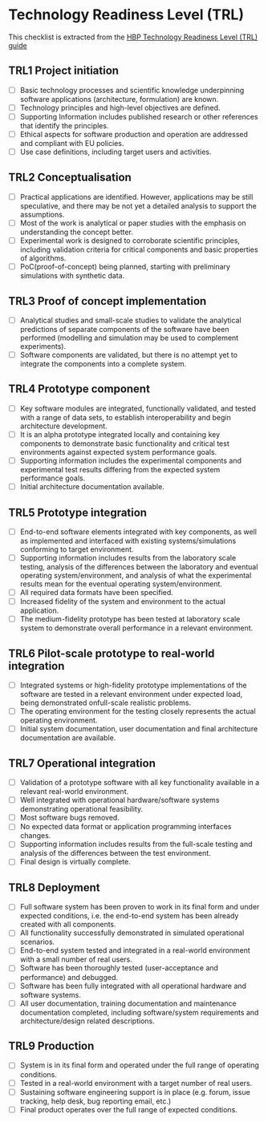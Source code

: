 # Technology Readiness Level (TRL)

This checklist is extracted from the [HBP Technology Readiness Level (TRL) guide](https://www.humanbrainproject.eu/en/collaborate/innovation/technology-readiness-level/)


## TRL1 Project initiation
- [ ] Basic technology processes and scientific knowledge underpinning software applications (architecture, formulation) are known.
- [ ] Technology principles and high-level objectives are defined.
- [ ] Supporting Information includes published research or other references that identify the principles.
- [ ] Ethical aspects for software production and operation are addressed and compliant with EU policies. 
- [ ] Use case definitions, including target users and activities.

## TRL2 Conceptualisation
- [ ] Practical applications are identified. However, applications may be still speculative, and there may be not yet a detailed analysis to support the assumptions. 
- [ ] Most of the work is analytical or paper studies with the emphasis on understanding the concept better.
- [ ] Experimental work is designed to corroborate scientific principles, including validation criteria for critical components and basic properties of algorithms.
- [ ] PoC(proof-of-concept) being planned, starting with preliminary simulations with synthetic data.

## TRL3 Proof of concept implementation
- [ ] Analytical studies and small-scale studies to validate the analytical predictions of separate components of the software have been performed (modelling and simulation may be used to complement experiments).
- [ ] Software components are validated, but there is no attempt yet to integrate the components into a complete system.

## TRL4 Prototype component
- [ ] Key software modules are integrated, functionally validated, and tested with a range of data sets, to establish interoperability and begin architecture development. 
- [ ] It is an alpha prototype integrated locally and containing key components to demonstrate basic functionality and critical test environments against expected system performance goals.
- [ ] Supporting information includes the experimental components and experimental test results differing from the expected system performance goals.
- [ ] Initial architecture documentation available.

## TRL5 Prototype integration
- [ ] End-to-end software elements integrated with key components, as well as implemented and interfaced with existing systems/simulations conforming to target environment. 
- [ ] Supporting information includes results from the laboratory scale testing, analysis of the differences between the laboratory and eventual operating system/environment, and analysis of what the experimental results mean for the eventual operating system/environment.
- [ ] All required data formats have been specified. 
- [ ] Increased fidelity of the system and environment to the actual application.
- [ ] The medium-fidelity prototype has been tested at laboratory scale system to demonstrate overall performance in a relevant environment.

## TRL6 Pilot-scale prototype to real-world integration
- [ ] Integrated systems or high-fidelity prototype implementations of the software are tested in a relevant environment under expected load, being demonstrated onfull-scale realistic problems.
- [ ] The operating environment for the testing closely represents the actual operating environment.
- [ ] Initial system documentation, user documentation and final architecture documentation are available. 

## TRL7 Operational integration
- [ ] Validation of a prototype software with all key functionality available in a relevant real-world environment.
- [ ] Well integrated with operational hardware/software systems demonstrating operational feasibility.
- [ ] Most software bugs removed.
- [ ] No expected data format or application programming interfaces changes.
- [ ] Supporting information includes results from the full-scale testing and analysis of the differences between the test environment.
- [ ] Final design is virtually complete.

## TRL8 Deployment
- [ ] Full software system has been proven to work in its final form and under expected conditions, i.e. the end-to-end system has been already created with all components.
- [ ] All functionality successfully demonstrated in simulated operational scenarios.
- [ ] End-to-end system tested and integrated in a real-world environment with a small number of real users.
- [ ] Software has been thoroughly tested (user-acceptance and performance) and debugged.
- [ ] Software has been fully integrated with all operational hardware and software systems.
- [ ] All user documentation, training documentation and maintenance documentation completed, including software/system requirements and architecture/design related descriptions.

## TRL9 Production
- [ ] System is in its final form and operated under the full range of operating conditions. 
- [ ] Tested in a real-world environment with a target number of real users.
- [ ] Sustaining software engineering support is in place (e.g. forum, issue tracking, help desk, bug reporting email, etc.)
- [ ] Final product operates over the full range of expected conditions.